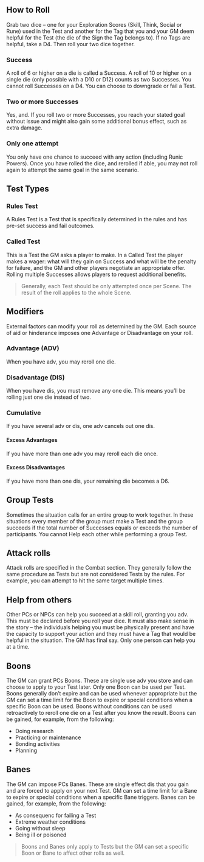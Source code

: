 ## How to Roll

Grab two dice – one for your Exploration Scores (Skill, Think, Social or Rune)  used in the Test and another for the Tag that you and your GM deem helpful for the Test (the die of the Sign the Tag belongs to).  If no Tags are helpful, take a D4. Then roll your two dice together.

### Success

A roll of 6 or higher on a die is called a Success. A roll of 10 or higher on a single die (only possible with a D10 or D12) counts as two Successes. You cannot roll Successes on a D4. You can choose to downgrade or fail a Test.

### Two or more Successes

Yes, and. If you roll two or more Successes, you reach your stated goal without issue and might also gain some additional bonus effect, such as extra damage.

### Only one attempt

You only have one chance to succeed with any action (including Runic Powers). Once you have rolled the dice, and rerolled if able, you may not roll again to attempt the same goal in the same scenario.

## Test Types

### Rules Test

A Rules Test is a Test that is specifically determined in the rules and has pre-set success and fail outcomes.

### Called Test

This is a Test the GM asks a player to make. In a Called Test  the player makes a wager: what will they gain on Success and what will be the penalty for failure, and the GM and other players negotiate an appropriate offer. Rolling multiple Successes allows players to request additional benefits.

> Generally, each Test should be only attempted once per Scene. The result of the roll applies to the whole Scene.

## Modifiers

External factors can modify your roll as determined by the GM. Each source of aid or hinderance imposes one Advantage or Disadvantage on your roll.

### Advantage (ADV)

When you have adv, you may reroll one die.

### Disadvantage (DIS)

When you have dis, you must remove any one die. This means you’ll be rolling just one die instead of two.

### Cumulative

If you have several adv or dis, one adv cancels out one dis.

#### Excess Advantages

If you have more than one adv you may reroll each die once.

#### Excess Disadvantages

If you have more than one dis, your remaining die becomes a D6.

## Group Tests

Sometimes the situation calls for an entire group to work together. In these situations every member of the group must make a Test and the group succeeds if the total number of Successes equals or exceeds the number of participants. You cannot Help each other while performing a group Test.

## Attack rolls

Attack rolls are specified in the Combat section. They generally follow the same procedure as Tests but are not considered Tests by the rules. For example, you can attempt to hit the same target multiple times.

## Help from others

Other PCs or NPCs can help you succeed at a skill roll, granting you adv. This must be declared before you roll your dice. It must also make sense in the story – the individuals helping you must be physically present and have the capacity to support your action and they must have a Tag that would be helpful in the situation. The GM has final say. Only one person can help you at a time.

## Boons

The GM can grant PCs Boons. These are single use adv you store and can choose to apply to your Test later. Only one Boon can be used per Test. Boons generally don’t expire and can be used whenever appropriate but the GM can set a time limit for the Boon to expire or special conditions when a specific Boon can be used. Boons without conditions can be used retroactively to reroll one die on a Test after you know the result.
Boons can be gained, for example, from the following:
-  Doing research
-  Practicing or maintenance
-  Bonding activities
-  Planning

## Banes

The GM can impose PCs Banes. These are single effect dis that you gain and are forced to apply on your next Test. GM can set a time limit for a Bane to expire or special conditions when a specific Bane triggers.
Banes can be gained, for example, from the following:
-  As consequenc for failing a Test
-  Extreme weather conditions
-  Going without sleep
-  Being ill or poisoned

> Boons and Banes  only apply to Tests but the GM can set a specific Boon or Bane to affect other rolls as well.